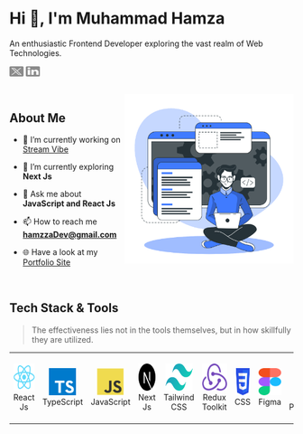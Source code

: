 <h1 align="left">Hi 👋, I'm Muhammad Hamza</h1>
<p align="left">An enthusiastic Frontend Developer exploring the vast realm of Web Technologies.</p>

<p align="left">
<a href="https://twitter.com/hamzzaDev" target="blank"><img align="center" src="assets/twitter-x.svg" alt="hamzzaDev" height="18" width="25" /></a>
<a href="https://linkedin.com/in/hamzzaDev" target="blank"><img align="center" src="assets/linkedin.svg" alt="hamzzaDev" height="18" width="25" /></a>
</p>
<br/>

<img align="right" alt="SVG" src="assets/developer.svg" width="300px"/>


## About Me
- 🔭 I’m currently working on [Stream Vibe](https://stream-vibe-m.netlify.app/)

- 🌱 I’m currently exploring **Next Js**

- 💬 Ask me about **JavaScript and React Js**

- 📫 How to reach me **hamzzaDev@gmail.com**

- 🌐 Have a look at my [Portfolio Site](https://hamzzadev.netlify.app/)
<br/>




<h2 align="left">Tech Stack & Tools</h2>

> The effectiveness lies not in the tools themselves, but in how skillfully they are utilized.

<table>
  <tr>
    <td align="center" width="96">
      <a>
        <img src="./tech/react.svg" width="48" height="48" alt="React Js" />
      </a>
      <br>React Js
    </td>
    <td align="center" width="96">
      <a>
        <img src="./tech/typescript-icon.svg" width="48" height="48" alt="Typescript" />
      </a>
      <br>TypeScript
    </td>
    <td align="center" width="96">
      <a>
        <img src="./tech/javascript.svg" width="48" height="48" alt="JavaScript" />
      </a>
      <br>JavaScript
    </td>
    <td align="center" width="96">
      <a>
        <img src="./tech/next-js.svg" width="48" height="48" alt="Next Js" />
      </a>
      <br>Next Js
    </td>
    <td align="center" width="96" height="120">
      <a>
        <img src="./tech/tailwindcss.svg" width="48" height="48" alt="Tailwind CSS" />
      </a>
      <br>Tailwind CSS
    </td>
    <td align="center" width="96">
      <a>
        <img src="./tech/redux.svg" width="48" height="48" alt="Redux" />
      </a>
      <br>Redux Toolkit
    </td>
    <td align="center" width="96">
      <a>
        <img src="./tech/CSS.svg" width="48" height="48" alt="CSS" />
      </a>
      <br>CSS
    </td>
    <td align="center" width="96">
      <a>
        <img src="./tech/figma.svg" width="48" height="48" alt="Figma" />
      </a>
      <br>Figma
    </td>
    <td align="center" width="96">
      <a>
        <img src="./tech/photoshop.svg" width="48" height="48" alt="Photoshop" />
      </a>
      <br>Adobe Photoshop
    </td>
    <!-- <td align="center" width="96">
      <a>
        <img src="./tech/illustrator.svg" width="48" height="48" alt="Illustrator" />
      </a>
      <br>Adobe Illustrator
    </td> -->
  </tr>
</table>

<!--<h2 align="left">Github Stats</h2> -->

<!--<br/>
    <a><img alt="Hamza's Github Stats" src="https://github-readme-stats-five-murex-18.vercel.app/api?username=devHamzza&show_icons=true&count_private=true&theme=react&hide_border=true&bg_color=0D1118" /></a>
  <a><img alt="Top Languages" src="https://github-readme-stats-five-murex-18.vercel.app/api/top-langs/?username=devHamzza&langs_count=8&count_private=true&layout=compact&theme=react&hide_border=true&bg_color=0D1118" /></a>
  <br/> -->

